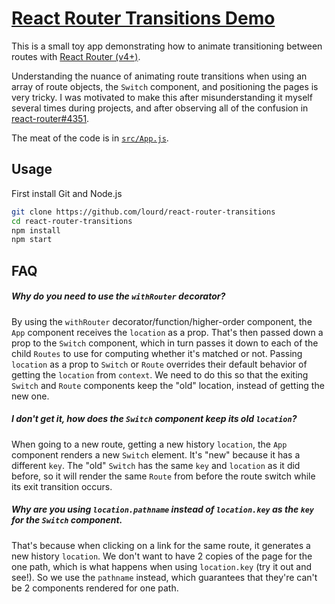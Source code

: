# [React Router Transitions Demo](lourd.github.io/react-router-transitions)
This is a small toy app demonstrating how to animate transitioning between routes with [React Router (v4+)](https://reacttraining.com/react-router/).

Understanding the nuance of animating route transitions when using an array of route objects, the `Switch` component, and positioning the pages is very tricky. I was motivated to make this after misunderstanding it myself several times during projects, and after observing all of the confusion in [react-router#4351](https://github.com/ReactTraining/react-router/issues/4351).

The meat of the code is in [`src/App.js`](https://github.com/lourd/react-router-transitions/blob/master/src/App.js).

## Usage
First install Git and Node.js

```sh
git clone https://github.com/lourd/react-router-transitions
cd react-router-transitions
npm install
npm start
```

## FAQ
##### Why do you need to use the `withRouter` decorator?
By using the `withRouter` decorator/function/higher-order component, the `App` component receives the `location` as a prop. That's then passed down a prop to the `Switch` component, which in turn passes it down to each of the child `Routes` to use for computing whether it's matched or not. Passing `location` as a prop to `Switch` or `Route` overrides their default behavior of getting the `location` from `context`. We need to do this so that the exiting `Switch` and `Route` components keep the "old" location, instead of getting the new one.

##### I don't get it, how does the `Switch` component keep its old `location`?
When going to a new route, getting a new history `location`, the `App` component renders a new `Switch` element. It's "new" because it has a different `key`. The "old" `Switch` has the same `key` and `location` as it did before, so it will render the same `Route` from before the route switch while its exit transition occurs.

##### Why are you using `location.pathname` instead of `location.key` as the `key` for the `Switch` component.

That's because when clicking on a link for the same route, it generates a new history `location`. We don't want to have 2 copies of the page for the one path, which is what happens when using `location.key` (try it out and see!). So we use the `pathname` instead, which guarantees that they're can't be 2 components rendered for one path.
